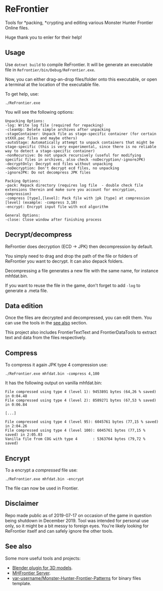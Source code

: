# ReFrontier

Tools for \*packing, \*crypting and editing various Monster Hunter Frontier Online files.

Huge thank you to enler for their help!

## Usage

Use ``dotnet build`` to compile ReFrontier.
It will be generate an executable file in `Refrontier/bin/Debug/ReFrontier.exe`.

Now, you can either drag-an-drop files/folder onto this executable, or open a terminal at the location of the executable file.

To get help, use:

```shell
./ReFrontier.exe
```

You will see the following options:

```text
Unpacking Options:
-log: Write log file (required for repacking)
-cleanUp: Delete simple archives after unpacking
-stageContainer: Unpack file as stage-specific container (for certain stXXX.pac files and maybe others)
-autoStage: Automatically attempt to unpack containers that might be stage-specific (this is very experimental, since there is no reliable way to detect a stage-specific container)
-nonRecursive: Do not unpack recursively (useful for modifying specific files in archives, also check -noDecryption/-ignoreJPK)
-decryptOnly: Decrypt ecd files without unpacking
-noDecryption: Don't decrypt ecd files, no unpacking
-ignoreJPK: Do not decompress JPK files

Packing Options:
-pack: Repack directory (requires log file  - double check file extensions therein and make sure you account for encryption, compression)
-compress [type],[level]: Pack file with jpk [type] at compression [level] (example: -compress 3,10)
-encrypt: Encrypt input file with ecd algorithm

General Options:
-close: Close window after finishing process
```

## Decrypt/decompress

ReFrontier does decryption (ECD → JPK) then decompression by default.

You simply need to drag and drop the path of the file or folders of ReFrontier you want to decrypt.
It can also depack folders.

Decompressing a file generates a new file with the same name, for instance mhfdat.bin.

If you want to reuse the file in the game, don't forget to add ``-log`` to generate a .meta file.

## Data edition

Once the files are decrypted and decompressed, you can edit them.
You can use the tools in the [see also](#see-also) section.

This project also includes FrontierTextText and FrontierDataTools to extract text and data from the files respectively.

## Compress

To compress it again JPK type 4 compression use:

```shell
./ReFrontier.exe mhfdat.bin -compress 4,100
```

It has the following output on vanilla mhfdat.bin:

```text
File compressed using type 4 (level 1): 9453891 bytes (64,26 % saved) in 0:04.48
File compressed using type 4 (level 2): 8589271 bytes (67,53 % saved) in 0:06.84

[...]

File compressed using type 4 (level 95): 6045761 bytes (77,15 % saved) in 2:04.26
File compressed using type 4 (level 100): 6045761 bytes (77,15 % saved) in 2:05.03
Vanilla file from COG with type 4       : 5363764 bytes (79,72 % saved)
```

## Encrypt

To a encrypt a *compressed* file use:

```shell
./ReFrontier.exe mhfdat.bin -encrypt
```

The file can now be used in Frontier.

## Disclaimer

Repo made public as of 2019-07-17 on occasion of the game in question being shutdown in December 2019.
Tool was intended for personal use only, so it might be a bit messy to foreign eyes.
You're likely looking for ReFrontier itself and can safely ignore the other tools.

## See also

Some more useful tools and projects:

- [Blender plugin for 3D models](https://github.com/Houmgaor/Monster-Hunter-Frontier-Importer).
- [MHFrontier Server](https://github.com/ZeruLight/Erupe).
- [var-username/Monster-Hunter-Frontier-Patterns](https://github.com/var-username/Monster-Hunter-Frontier-Patterns) for binary files template.
